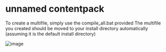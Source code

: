 # unnamed contentpack
To create a multifile, simply use the compile_all.bat provided
The multifile you created should be moved to your install directory automatically (assuming it is the default install directory)

![image](https://github.com/user-attachments/assets/8155e1a3-39b4-402c-a118-78203af13189)
